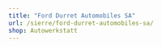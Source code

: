 ```yaml
---
title: "Ford Durret Automobiles SA"
url: /sierre/ford-durret-automobiles-sa/
shop: Autowerkstatt
---
```

